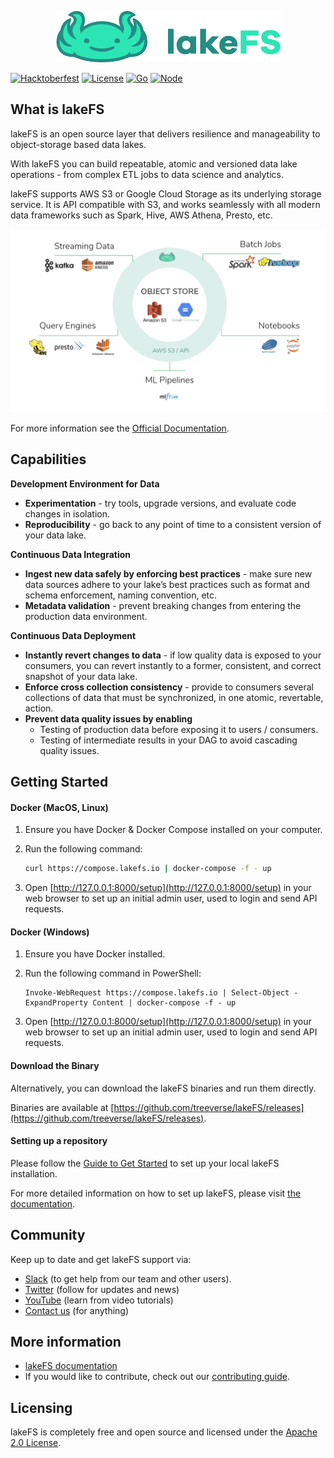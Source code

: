 <p align="center">
  <img src="logo_large.png"/>
</p>

[![Hacktoberfest](https://badgen.net/badge/hacktoberfest/friendly/pink)](docs/contributing.md)
[![License](https://img.shields.io/badge/License-Apache%202.0-blue.svg)](https://raw.githubusercontent.com/treeverse/lakeFS/master/LICENSE)
[![Go](https://github.com/treeverse/lakeFS/workflows/Go/badge.svg?branch=master)](https://github.com/treeverse/lakeFS/actions?query=workflow%3AGo+branch%3Amaster++)
[![Node](https://github.com/treeverse/lakeFS/workflows/Node/badge.svg?branch=master)](https://github.com/treeverse/lakeFS/actions?query=workflow%3ANode+branch%3Amaster++)


## What is lakeFS

lakeFS is an open source layer that delivers resilience and manageability to object-storage based data lakes.

With lakeFS you can build repeatable, atomic and versioned data lake operations - from complex ETL jobs to data science and analytics.

lakeFS supports AWS S3 or Google Cloud Storage as its underlying storage service. It is API compatible with S3, and works seamlessly with all modern data frameworks such as Spark, Hive, AWS Athena, Presto, etc.


<p align="center">
  <img src="docs/assets/img/wrapper.png"/>
</p>

For more information see the [Official Documentation](https://docs.lakefs.io).


## Capabilities

**Development Environment for Data**
* **Experimentation** - try tools, upgrade versions, and evaluate code changes in isolation. 
* **Reproducibility** - go back to any point of time to a consistent version of your data lake.

**Continuous Data Integration**
* **Ingest new data safely by enforcing best practices** - make sure new data sources adhere to your lake’s best practices such as format and schema enforcement, naming convention, etc.  
* **Metadata validation** - prevent breaking changes from entering the production data environment.

**Continuous Data Deployment**
* **Instantly revert changes to data** - if low quality data is exposed to your consumers, you can revert instantly to a former, consistent, and correct snapshot of your data lake.
* **Enforce cross collection consistency** - provide to consumers several collections of data that must be synchronized, in one atomic, revertable, action.
* **Prevent data quality issues by enabling**
  - Testing of production data before exposing it to users / consumers.
  - Testing of intermediate results in your DAG to avoid cascading quality issues.

## Getting Started

#### Docker (MacOS, Linux)

1. Ensure you have Docker & Docker Compose installed on your computer.

2. Run the following command:

   ```bash
   curl https://compose.lakefs.io | docker-compose -f - up
   ```

3. Open [http://127.0.0.1:8000/setup](http://127.0.0.1:8000/setup) in your web browser to set up an initial admin user, used to login and send API requests.


#### Docker (Windows)

1. Ensure you have Docker installed.

2. Run the following command in PowerShell:

   ```shell script
   Invoke-WebRequest https://compose.lakefs.io | Select-Object -ExpandProperty Content | docker-compose -f - up
   ``` 

3. Open [http://127.0.0.1:8000/setup](http://127.0.0.1:8000/setup) in your web browser to set up an initial admin user, used to login and send API requests.

#### Download the Binary

Alternatively, you can download the lakeFS binaries and run them directly.

Binaries are available at [https://github.com/treeverse/lakeFS/releases](https://github.com/treeverse/lakeFS/releases).


#### Setting up a repository

Please follow the [Guide to Get Started](https://docs.lakefs.io/quickstart/repository) to set up your local lakeFS installation.

For more detailed information on how to set up lakeFS, please visit [the documentation](https://docs.lakefs.io).

## Community

Keep up to date and get lakeFS support via:

- [Slack](https://join.slack.com/t/lakefs/shared_invite/zt-g86mkroy-186GzaxR4xOar1i1Us0bzw) (to get help from our team and other users).
- [Twitter](https://twitter.com/lakeFS) (follow for updates and news)
- [YouTube](https://www.youtube.com/channel/UCZiDUd28ex47BTLuehb1qSA) (learn from video tutorials)
- [Contact us](https://lakefs.io/contact-us/) (for anything)


## More information

- [lakeFS documentation](https://docs.lakefs.io)
- If you would like to contribute, check out our [contributing guide](https://docs.lakefs.io/contributing).

## Licensing

lakeFS is completely free and open source and licensed under the [Apache 2.0 License](https://www.apache.org/licenses/LICENSE-2.0).

